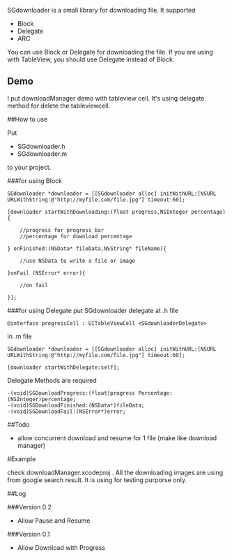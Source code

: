 SGdownloader is a small library for downloading file. It supported

* Block
* Delegate
* ARC

You can use Block or Delegate for downloading the file. If you are using with TableView, you should use Delegate instead of Block.

## Demo

I put downloadManager demo with tableview cell. It's using delegate method for delete the tableviewcell.

##How to use

Put 

* SGdownloader.h
* SGdownloader.m

to your project.

###for using Block

	SGdownloader *downloader = [[SGdownloader alloc] initWithURL:[NSURL URLWithString:@"http://myfile.com/file.jpg"] timeout:60];

	[downloader startWithDownloading:(float progress,NSInteger percentage) {
		
		//progress for progress bar
		//percentage for download percentage
		
	} onFinished:(NSData* fileData,NSString* fileName){
		
		//use NSData to write a file or image
		
	}onFail (NSError* error){
	
		//on fail
	
	}];
	
###for using Delegate
put SGdownloader delegate at .h file

	@interface progressCell : UITableViewCell <SGdownloaderDelegate>
	
in .m file
	
	SGdownloader *downloader = [[SGdownloader alloc] initWithURL:[NSURL URLWithString:@"http://myfile.com/file.jpg"] timeout:60];
	
	[downloader startWithDelegate:self];
	
Delegate Methods are required

	-(void)SGDownloadProgress:(float)progress Percentage:(NSInteger)percentage;
	-(void)SGDownloadFinished:(NSData*)fileData;
	-(void)SGDownloadFail:(NSError*)error;
	
	


##Todo

* allow concurrent download and resume for 1 file (make like download manager)

#Example

check downloadManager.xcodeproj . All the downloading images are using from google search result. It is using for testing purporse only.

##Log

###Version 0.2
 
 - Allow Pause and Resume
 
###Version 0.1
 
 - Allow Download with Progress